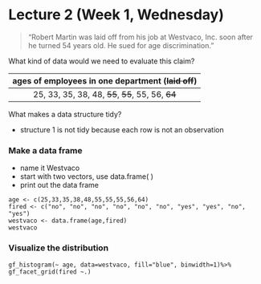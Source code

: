 # Lecture 2 (Week 1, Wednesday)

>“Robert Martin was laid off from his job at Westvaco, Inc. soon after he turned 54 years old. He sued for age discrimination.”

What kind of data would we need to evaluate this claim?

| ages of employees in one department (~~laid off~~) |
|:--------------------------------------------------:|
| 25, 33, 35, 38, 48, ~~55~~, ~~55~~, 55, 56, ~~64~~ |

What makes a data structure tidy?
* structure 1 is not tidy because each row is not an observation

### Make a data frame
* name it Westvaco
* start with two vectors, use data.frame( )
* print out the data frame

````
age <- c(25,33,35,38,48,55,55,55,56,64)
fired <- c("no", "no", "no", "no", "no", "no", "yes", "yes", "no", "yes")
westvaco <- data.frame(age,fired)
westvaco
````

### Visualize the distribution
````
gf_histogram(~ age, data=westvaco, fill="blue", binwidth=1)%>%
gf_facet_grid(fired ~.)
````
